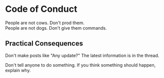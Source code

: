# Code of Conduct

<!-- markdownlint-disable MD009 -->
People are not cows. Don't prod them.  
People are not dogs. Don't give them commands.
<!-- markdownlint-enable MD009 -->

## Practical Consequences

Don't make posts like "Any update?" The latest information is in the thread.

Don't tell anyone to do something. If you think something should happen, explain why.